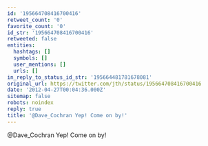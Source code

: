 ```yaml
---
id: '195664708416700416'
retweet_count: '0'
favorite_count: '0'
id_str: '195664708416700416'
retweeted: false
entities:
  hashtags: []
  symbols: []
  user_mentions: []
  urls: []
in_reply_to_status_id_str: '195664481781678081'
original_url: https://twitter.com/jth/status/195664708416700416
date: '2012-04-27T00:04:36.000Z'
sitemap: false
robots: noindex
reply: true
title: '@Dave_Cochran Yep! Come on by!'
---
```


@Dave_Cochran Yep! Come on by!
